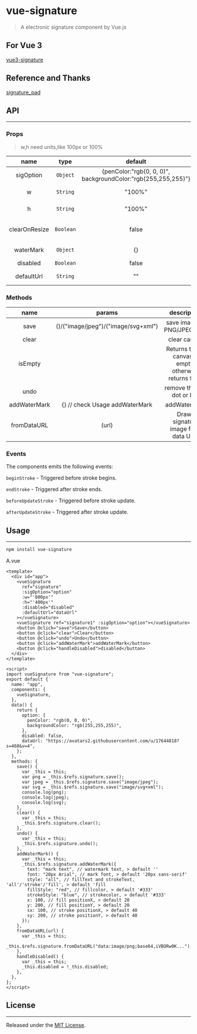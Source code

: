# vue-signature

> A electronic signature component by Vue.js

## For Vue 3

[vue3-signature](https://github.com/WangShayne/vue3-signature)

## Reference and Thanks

[signature_pad](https://github.com/szimek/signature_pad)

## API

---

### Props

> w,h need units,like 100px or 100%

|     name      |   type    |                            default                            |            description             |
| :-----------: | :-------: | :-----------------------------------------------------------: | :--------------------------------: |
|   sigOption   | `Object`  | {penColor:"rgb(0, 0, 0)", backgroundColor:"rgb(255,255,255)"} |     penColor, backgroundColor      |
|       w       | `String`  |                            "100%"                             |       parent container width       |
|       h       | `String`  |                            "100%"                             |      parent container height       |
| clearOnResize | `Boolean` |                             false                             | Canvas is cleared on window resize |
|   waterMark   | `Object`  |                              {}                               |      check Usage addWaterMark      |
|   disabled    | `Boolean` |                             false                             |              disabled              |
|  defaultUrl   | `String`  |                              ""                               |   you want show image by default   |

### Methods

|     name     |               params                |                       description                        |
| :----------: | :---------------------------------: | :------------------------------------------------------: |
|     save     | ()/("image/jpeg")/("image/svg+xml") |                save image as PNG/JPEG/SVG                |
|    clear     |                                     |                       clear canvas                       |
|   isEmpty    |                                     | Returns true if canvas is empty, otherwise returns false |
|     undo     |                                     |               remove the last dot or line                |
| addWaterMark |   {} // check Usage addWaterMark    |                       addWaterMark                       |
| fromDataURL  |                (url)                |           Draws signature image from data URL.           |

### Events

The components emits the following events:

`beginStroke` - Triggered before stroke begins.

`endStroke` - Triggered after stroke ends.

`beforeUpdateStroke` - Triggered before stroke update.

`afterUpdateStroke` - Triggered after stroke update.

## Usage

---

```bash
npm install vue-signature
```

A.vue

```vue
<template>
  <div id="app">
    <vueSignature
      ref="signature"
      :sigOption="option"
      :w="'800px'"
      :h="'400px'"
      :disabled="disabled"
      :defaultUrl="dataUrl"
    ></vueSignature>
    <vueSignature ref="signature1" :sigOption="option"></vueSignature>
    <button @click="save">Save</button>
    <button @click="clear">Clear</button>
    <button @click="undo">Undo</button>
    <button @click="addWaterMark">addWaterMark</button>
    <button @click="handleDisabled">disabled</button>
  </div>
</template>

<script>
import vueSignature from "vue-signature";
export default {
  name: "app",
  components: {
    vueSignature,
  },
  data() {
    return {
      option: {
        penColor: "rgb(0, 0, 0)",
        backgroundColor: "rgb(255,255,255)",
      },
      disabled: false,
      dataUrl: "https://avatars2.githubusercontent.com/u/17644818?s=460&v=4",
    };
  },
  methods: {
    save() {
      var _this = this;
      var png = _this.$refs.signature.save();
      var jpeg = _this.$refs.signature.save("image/jpeg");
      var svg = _this.$refs.signature.save("image/svg+xml");
      console.log(png);
      console.log(jpeg);
      console.log(svg);
    },
    clear() {
      var _this = this;
      _this.$refs.signature.clear();
    },
    undo() {
      var _this = this;
      _this.$refs.signature.undo();
    },
    addWaterMark() {
      var _this = this;
      _this.$refs.signature.addWaterMark({
        text: "mark text", // watermark text, > default ''
        font: "20px Arial", // mark font, > default '20px sans-serif'
        style: "all", // fillText and strokeText,  'all'/'stroke'/'fill', > default 'fill
        fillStyle: "red", // fillcolor, > default '#333'
        strokeStyle: "blue", // strokecolor, > default '#333'
        x: 100, // fill positionX, > default 20
        y: 200, // fill positionY, > default 20
        sx: 100, // stroke positionX, > default 40
        sy: 200, // stroke positionY, > default 40
      });
    },
    fromDataURL(url) {
      var _this = this;
      _this.$refs.signature.fromDataURL("data:image/png;base64,iVBORw0K...");
    },
    handleDisabled() {
      var _this = this;
      _this.disabled = !_this.disabled;
    },
  },
};
</script>
```

## License

---

Released under the [MIT License](https://opensource.org/licenses/MIT).
